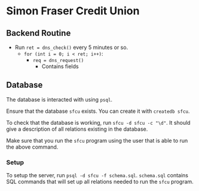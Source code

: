 # Simon Fraser Credit Union

## Backend Routine

- Run `ret = dns_check()` every 5 minutes or so.
  - `for (int i = 0; i < ret; i++)`:
    - `req = dns_request()`
      - Contains fields 

## Database

The database is interacted with using `psql`.

Ensure that the database `sfcu` exists.
You can create it with `createdb sfcu`.

To check that the database is working, run `sfcu -d sfcu -c "\d"`.
It should give a description of all relations existing in the database.

Make sure that you run the `sfcu` program using the user that is able to run the above command.

### Setup

To setup the server, run `psql -d sfcu -f schema.sql`.
`schema.sql` contains SQL commands that will set up all relations needed to run the `sfcu` program.
